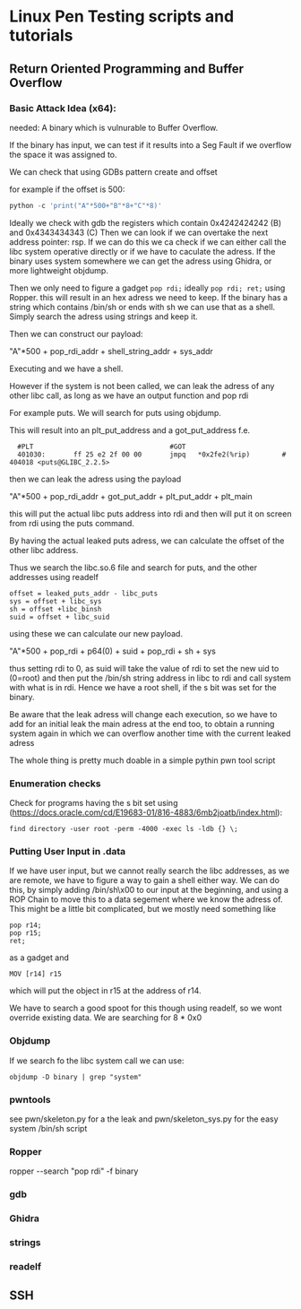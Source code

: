 # Linux Pen Testing scripts and tutorials

## Return Oriented Programming and Buffer Overflow

### Basic Attack Idea (x64):

needed: A binary which is vulnurable to Buffer Overflow. 

If the binary has input, we can test if it results into a Seg Fault if we overflow the space it was assigned to. 

We can check that using GDBs pattern create and offset 

for example if the offset is 500: 

```python
python -c 'print("A"*500+"B"*8+"C"*8)'
```
Ideally we check with gdb the registers which contain 0x4242424242 (B) and 0x4343434343 (C)
Then we can look if we can overtake the next address pointer: rsp. 
If we can do this we ca check if we can either call the libc system operative directly or if we have to caculate the adress.
If the binary uses system somewhere we can get the adress using Ghidra, or more lightweight objdump.

Then we only need to figure a gadget `pop rdi;` ideally `pop rdi; ret;` using Ropper. 
this will result in an hex adress we need to keep. 
If the binary has a string which contains /bin/sh or ends with sh we can use that as a shell. 
Simply search the adress using strings and keep it. 

Then we can construct our payload:

"A"*500 + pop_rdi_addr + shell_string_addr + sys_addr

Executing and we have a shell.



However if the system is not been called, we can leak the adress of any other libc call, as long as we have an output function and pop rdi

For example puts. 
We will search for puts using objdump. 

This will result into an plt_put_address and a got_put_address
f.e. 

```
  #PLT									#GOT
  401030:       ff 25 e2 2f 00 00       jmpq   *0x2fe2(%rip)        # 404018 <puts@GLIBC_2.2.5>
```

then we can leak the adress using the payload

"A"*500 + pop_rdi_addr + got_put_addr + plt_put_addr + plt_main

this will put the actual libc puts address into rdi and then will put it on screen from rdi using the puts command. 

By having the actual leaked puts adress, we can calculate the offset of the  other libc address. 

Thus we search the libc.so.6 file and search for puts, and the other addresses using readelf

```
offset = leaked_puts_addr - libc_puts 
sys = offset + libc_sys
sh = offset +libc_binsh
suid = offset + libc_suid
```

using these we can calculate our new payload.


"A"*500 + pop_rdi + p64(0) + suid + pop_rdi + sh + sys

thus setting rdi to 0, as suid will take the value of rdi to set the new uid to (0=root) and then put the /bin/sh string address in libc to rdi and call system with what is in rdi. 
Hence we have a root shell, if the s bit was set for the binary. 

Be aware that the leak adress will change each execution, so we have to add for an initial leak the main adress at the end too, to obtain a running system again in which we can overflow another time with the current leaked adress


The whole thing is pretty much doable in a simple pythin pwn tool script

### Enumeration checks
Check for programs having the s bit set using (https://docs.oracle.com/cd/E19683-01/816-4883/6mb2joatb/index.html): 

```
find directory -user root -perm -4000 -exec ls -ldb {} \;
```


### Putting User Input in .data 

If we have user input, but we cannot really search the libc addresses, as we are remote, we have to figure a way to gain a shell either way. 
We can do this, by simply adding /bin/sh\x00 to our input at the beginning, and using a ROP Chain to move this to a data segement where we know the adress of.  
This might be a little bit complicated, but we mostly need something like 

```
pop r14; 
pop r15; 
ret;
```
as a gadget and

```
MOV [r14] r15 
```

which will put the object in r15 at the address of r14. 

We have to search a good spoot for this though using readelf, so we wont override existing data. We are searching for 8 * 0x0 

### Objdump

If we search fo the libc system call we can use:

```
objdump -D binary | grep "system"
```

### pwntools

see pwn/skeleton.py for a the leak and pwn/skeleton_sys.py for the easy system /bin/sh script


### Ropper

ropper --search "pop rdi" -f binary

### gdb

### Ghidra

### strings

### readelf

## SSH 



